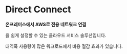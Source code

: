 # Direct Connect

**온프레미스에서 AWS로 전용 네트워크 연결**

을 쉽게 설정할 수 있는 클라우드 서비스 솔루션입니다.

대역폭 사용량이 많은 워크로드에서 비용 절감 효과가 있습니다.